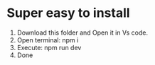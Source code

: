 # Super easy to install

1. Download this folder and Open it in Vs code.
2. Open terminal: npm i
3. Execute: npm run dev
4. Done
